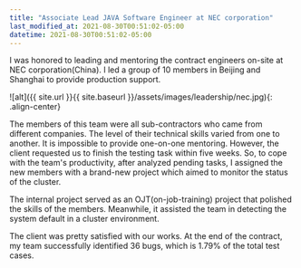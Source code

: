 ```yaml
---
title: "Associate Lead JAVA Software Engineer at NEC corporation"
last_modified_at: 2021-08-30T00:51:02-05:00
datetime: 2021-08-30T00:51:02-05:00
---
```


I was honored to leading and mentoring the contract engineers on-site at NEC corporation(China). I led a group of 10 members in Beijing and Shanghai to provide production support. 

![alt]({{ site.url }}{{ site.baseurl }}/assets/images/leadership/nec.jpg){: .align-center}

The members of this team were all sub-contractors who came from different companies. The level of their technical skills varied from one to another. It is impossible to provide one-on-one mentoring. However, the client requested us to finish the testing task within five weeks. So, to cope with the team's productivity, after analyzed pending tasks, I assigned the new members with a brand-new project which aimed to monitor the status of the cluster. 

The internal project served as an OJT(on-job-training) project that polished the skills of the members. Meanwhile, it assisted the team in detecting the system default in a cluster environment. 

The client was pretty satisfied with our works. At the end of the contract, my team successfully identified 36 bugs, which is 1.79% of the total test cases.

